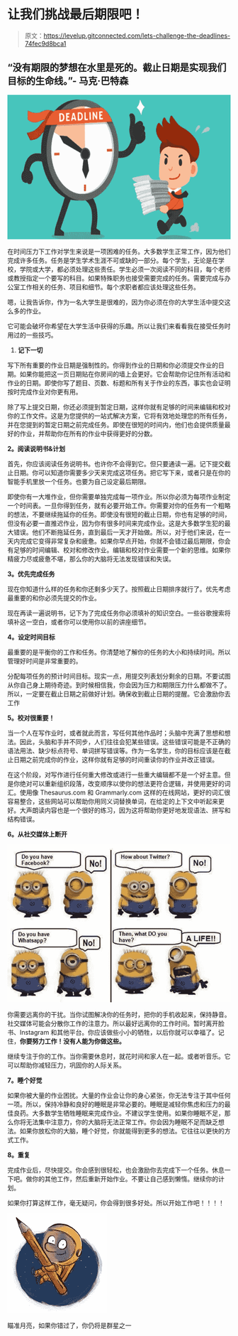 # 让我们挑战最后期限吧！

> 原文：<https://levelup.gitconnected.com/lets-challenge-the-deadlines-74fec9d8bca1>

## “没有期限的梦想在水里是死的。截止日期是实现我们目标的生命线。”- **马克·巴特森**

![](img/704d4c5f12181e6777696d7ddd8b41ab.png)

在时间压力下工作对学生来说是一项困难的任务。大多数学生正常工作，因为他们完成许多任务。任务是学生学术生涯不可或缺的一部分。每个学生，无论是在学校，学院或大学，都必须处理这些责任。学生必须一次阅读不同的科目，每个老师或教授指定一个要写的科目。如果特殊职务也接受需要完成的任务。需要完成与办公室工作相关的任务、项目和细节。每个求职者都应该处理这些任务。

嗯，让我告诉你，作为一名大学生是很难的，因为你必须在你的大学生活中提交这么多的作业。

它可能会破坏你希望在大学生活中获得的乐趣。所以让我们来看看我在接受任务时用过的一些技巧。

1.  **记下一切**

写下所有重要的作业日期是强制性的。你得到作业的日期和你必须提交作业的日期。如果你能把这一页日期贴在你房间的墙上会更好。它会帮助你记住所有活动和作业的日期。即使你写了题目、页数、标题和所有关于作业的东西，事实也会证明按时完成作业对你更有用。

除了写上提交日期，你还必须提到暂定日期，这样你就有足够的时间来编辑和校对你的工作文件。这是为您提供的一站式解决方案，它将有效地处理您的所有任务，并在您提到的暂定日期之前完成任务。即使在很短的时间内，他们也会提供质量最好的作业，并帮助你在所有的作业中获得更好的分数。

**2。阅读说明书&计划**

首先，你应该阅读任务说明书。也许你不会得到它。但只要通读一遍。记下提交截止日期。你可以知道你需要多少天来完成这项任务。把它写下来，或者只是在你的智能手机里放一个任务。也要为自己设定最后期限。

即使你有一大堆作业，但你需要单独完成每一项作业。所以你必须为每项作业制定一个时间表。一旦你得到任务，就有必要开始工作。你需要对你的任务有一个粗略的想法，不要继续拖延你的任务。即使没有很短的截止日期，你也有足够的时间，但没有必要一直推迟作业，因为你有很多时间来完成作业。这是大多数学生犯的最大错误。他们不断拖延任务，直到最后一天才开始做。所以，对于他们来说，在一天内完成它变得非常复杂和疲惫。如果你早点开始，你就不会错过最后期限，你会有足够的时间编辑、校对和修改作业。编辑和校对作业需要一个新的思维。如果你精疲力尽或疲惫不堪，那么你的大脑将无法发现错误和失误。

**3。优先完成任务**

现在你知道什么样的任务和你还剩多少天了。按照截止日期排序就行了。优先考虑最重要的和你必须先提交的作业。

现在再读一遍说明书，记下为了完成任务你必须填补的知识空白。一些谷歌搜索将填补这一空白，或者你可以使用你以前的讲座细节。

**4。设定时间目标**

最重要的是平衡你的工作和任务。你清楚地了解你的任务的大小和持续时间。所以管理好时间是非常重要的。

分配每项任务的预计时间目标。现实一点，用提交列表划分剩余的日期。不要试图从你自己身上期待奇迹。到时候相信我，你会因为压力和期限压力什么都做不了。所以，一定要在截止日期之前做好计划。确保收到截止日期的提醒。它会激励你去工作

**5。校对很重要！**

当一个人在写作业时，或者就此而言，写任何其他作品时；头脑中充满了思想和想法。因此，头脑和手并不同步，人们往往会犯某些错误。这些错误可能是不正确的语法用法、缺少标点符号、单词拼写错误等。作为一名学生，你的目标应该是在截止日期之前完成你的作业，这样你就有足够的时间重读你的作业并改正错误。

在这个阶段，对写作进行任何重大修改或进行一些重大编辑都不是一个好主意。但是你绝对可以重新组织段落，改变顺序以使你的想法更符合逻辑，并使用更好的词汇。使用像 Thesaurus.com 和 Grammarly.com 这样的在线网站，更好的词汇很容易整合，这些网站可以帮助你用同义词替换单词，在给定的上下文中听起来更好。大声朗读内容也是一个很好的练习，因为这将帮助你更好地发现语法、拼写和结构错误。

**6。从社交媒体上断开**

![](img/a2138f3dd786fbf35748a6d0811d0c7e.png)

你需要远离你的干扰。当你试图解决你的任务时，把你的手机收起来，保持静音。社交媒体可能会分散你工作的注意力。所以最好远离你的工作时间。暂时离开脸书、Instagram 和其他平台。你应该做些小小的牺牲，以后你就可以幸福了。记住，**你要努力工作！没有人能为你做这些。**

继续专注于你的工作。当你需要休息时，就花时间和家人在一起。或者听音乐。它可以帮助你减轻压力，巩固你的人际关系。

**7。睡个好觉**

如果你被大量的作业困扰。大量的作业会让你的身心紧张，你无法专注于其中任何一项。所以，保持冷静和良好的睡眠是非常必要的。睡眠是减轻你焦虑和压力的最佳良药。大多数学生牺牲睡眠来完成作业。不建议学生使用。如果你睡眠不足，那么你将无法集中注意力，你的大脑将无法正常工作。你会因为睡眠不足而缺乏想法。如果你放松你的大脑，睡个好觉，你就能得到更多的想法。它往往以更快的方式工作。

**8。重复**

完成作业后，尽快提交。你会感到很轻松，也会激励你去完成下一个任务。休息一下吧。做你的其他工作，然后重新开始作业。不要让自己感到懒惰。继续你的计划。

如果你打算这样工作，毫无疑问，你会得到很多好处。所以开始工作吧！！！！

![](img/95fec38424f8488c670a31a8cc611711.png)

瞄准月亮，如果你错过了，你仍将是群星之一